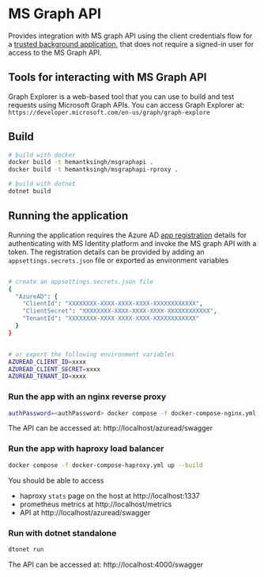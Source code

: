 # MS Graph API

Provides integration with MS graph API using the client credentials flow for a [trusted background application](https://docs.microsoft.com/en-us/azure/active-directory/develop/scenario-daemon-overview), that does not require a signed-in user for access to the MS Graph API.

## Tools for interacting with MS Graph API

Graph Explorer is a web-based tool that you can use to build and test requests using Microsoft Graph APIs. You can access Graph Explorer at: `https://developer.microsoft.com/en-us/graph/graph-explore`

## Build

```sh
# build with docker
docker build -t hemantksingh/msgraphapi .
docker build -t hemantksingh/msgraphapi-rproxy .

# build with dotnet
dotnet build
```

## Running the application

Running the application requires the Azure AD [app registration](https://docs.microsoft.com/en-us/azure/active-directory/develop/scenario-daemon-app-registration) details for authenticating with MS Identity platform and invoke the MS graph API with a token. The registration details can be provided by adding an `appsettings.secrets.json` file or exported as environment variables

```sh

# create an appsettings.secrets.json file
{
  "AzureAD": {
    "ClientId": "XXXXXXXX-XXXX-XXXX-XXXX-XXXXXXXXXXXX",
    "ClientSecret": "XXXXXXXX-XXXX-XXXX-XXXX-XXXXXXXXXXXX",
    "TenantId": "XXXXXXXX-XXXX-XXXX-XXXX-XXXXXXXXXXXX"
  }
}


# or export the following environment variables
AZUREAD_CLIENT_ID=xxxx
AZUREAD_CLIENT_SECRET=xxxx
AZUREAD_TENANT_ID=xxxx

```

### Run the app with an nginx reverse proxy

```sh
authPassword=<authPassword> docker compose -f docker-compose-nginx.yml up --build
```

The API can be accessed at: http://localhost/azuread/swagger

### Run the app with haproxy load balancer

```sh
docker compose -f docker-compose-haproxy.yml up --build
```

You should be able to access

* haproxy `stats` page on the host at http://localhost:1337
* prometheus metrics at http://localhost/metrics
* API at http://localhost/azuread/swagger

### Run with dotnet standalone

```sh
dtonet run
```

The API can be accessed at: http://localhost:4000/swagger
